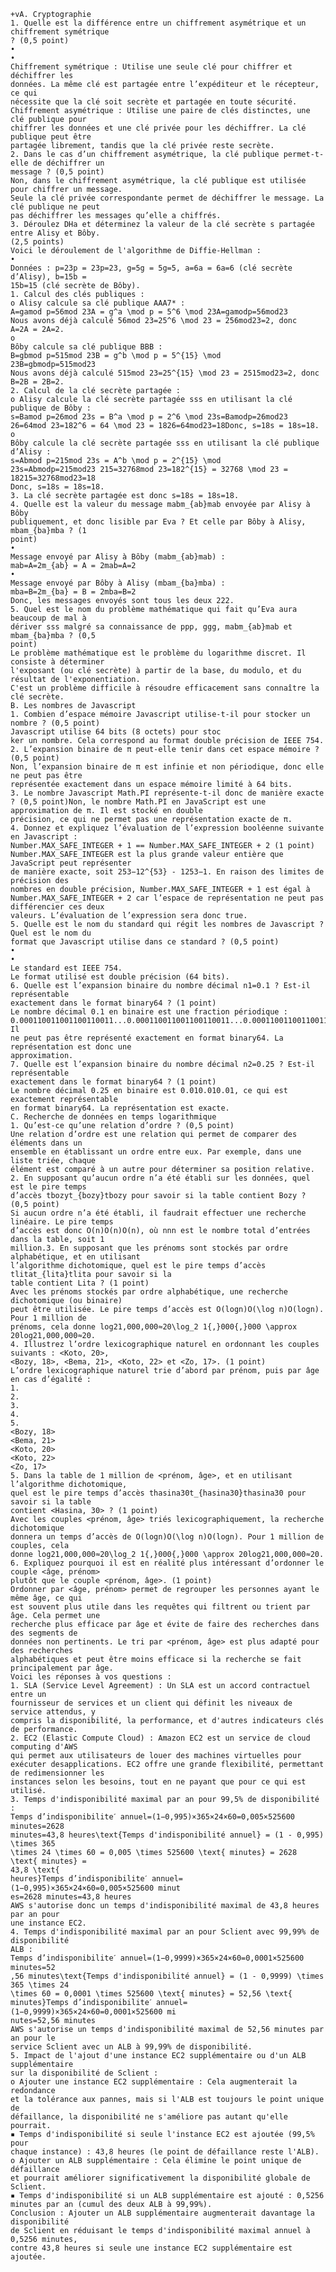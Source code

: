     +vA. Cryptographie
    1. Quelle est la différence entre un chiffrement asymétrique et un chiffrement symétrique
    ? (0,5 point)
    •
    •
    Chiffrement symétrique : Utilise une seule clé pour chiffrer et déchiffrer les
    données. La même clé est partagée entre l’expéditeur et le récepteur, ce qui
    nécessite que la clé soit secrète et partagée en toute sécurité.
    Chiffrement asymétrique : Utilise une paire de clés distinctes, une clé publique pour
    chiffrer les données et une clé privée pour les déchiffrer. La clé publique peut être
    partagée librement, tandis que la clé privée reste secrète.
    2. Dans le cas d’un chiffrement asymétrique, la clé publique permet-t-elle de déchiffrer un
    message ? (0,5 point)
    Non, dans le chiffrement asymétrique, la clé publique est utilisée pour chiffrer un message.
    Seule la clé privée correspondante permet de déchiffrer le message. La clé publique ne peut
    pas déchiffrer les messages qu’elle a chiffrés.
    3. Déroulez DHa et déterminez la valeur de la clé secrète s partagée entre Alisy et Bôby.
    (2,5 points)
    Voici le déroulement de l'algorithme de Diffie-Hellman :
    •
    Données : p=23p = 23p=23, g=5g = 5g=5, a=6a = 6a=6 (clé secrète d’Alisy), b=15b =
    15b=15 (clé secrète de Bôby).
    1. Calcul des clés publiques :
    o Alisy calcule sa clé publique AAA7* :
    A=gamod p=56mod 23A = g^a \mod p = 5^6 \mod 23A=gamodp=56mod23
    Nous avons déjà calculé 56mod 23=25^6 \mod 23 = 256mod23=2, donc
    A=2A = 2A=2.
    o
    Bôby calcule sa clé publique BBB :
    B=gbmod p=515mod 23B = g^b \mod p = 5^{15} \mod
    23B=gbmodp=515mod23
    Nous avons déjà calculé 515mod 23=25^{15} \mod 23 = 2515mod23=2, donc
    B=2B = 2B=2.
    2. Calcul de la clé secrète partagée :
    o Alisy calcule la clé secrète partagée sss en utilisant la clé publique de Bôby :
    s=Bamod p=26mod 23s = B^a \mod p = 2^6 \mod 23s=Bamodp=26mod23
    26=64mod 23=182^6 = 64 \mod 23 = 1826=64mod23=18Donc, s=18s = 18s=18.
    o
    Bôby calcule la clé secrète partagée sss en utilisant la clé publique d’Alisy :
    s=Abmod p=215mod 23s = A^b \mod p = 2^{15} \mod
    23s=Abmodp=215mod23 215=32768mod 23=182^{15} = 32768 \mod 23 =
    18215=32768mod23=18
    Donc, s=18s = 18s=18.
    3. La clé secrète partagée est donc s=18s = 18s=18.
    4. Quelle est la valeur du message mabm_{ab}mab envoyée par Alisy à Bôby
    publiquement, et donc lisible par Eva ? Et celle par Bôby à Alisy, mbam_{ba}mba ? (1
    point)
    •
    Message envoyé par Alisy à Bôby (mabm_{ab}mab) :
    mab=A=2m_{ab} = A = 2mab=A=2
    •
    Message envoyé par Bôby à Alisy (mbam_{ba}mba) :
    mba=B=2m_{ba} = B = 2mba=B=2
    Donc, les messages envoyés sont tous les deux 222.
    5. Quel est le nom du problème mathématique qui fait qu’Eva aura beaucoup de mal à
    dériver sss malgré sa connaissance de ppp, ggg, mabm_{ab}mab et mbam_{ba}mba ? (0,5
    point)
    Le problème mathématique est le problème du logarithme discret. Il consiste à déterminer
    l'exposant (ou clé secrète) à partir de la base, du modulo, et du résultat de l'exponentiation.
    C'est un problème difficile à résoudre efficacement sans connaître la clé secrète.
    B. Les nombres de Javascript
    1. Combien d’espace mémoire Javascript utilise-t-il pour stocker un nombre ? (0,5 point)
    Javascript utilise 64 bits (8 octets) pour stoc
    ker un nombre. Cela correspond au format double précision de IEEE 754.
    2. L’expansion binaire de π peut-elle tenir dans cet espace mémoire ? (0,5 point)
    Non, l’expansion binaire de π est infinie et non périodique, donc elle ne peut pas être
    représentée exactement dans un espace mémoire limité à 64 bits.
    3. Le nombre Javascript Math.PI représente-t-il donc de manière exacte ? (0,5 point)Non, le nombre Math.PI en JavaScript est une approximation de π. Il est stocké en double
    précision, ce qui ne permet pas une représentation exacte de π.
    4. Donnez et expliquez l’évaluation de l’expression booléenne suivante en Javascript :
    Number.MAX_SAFE_INTEGER + 1 == Number.MAX_SAFE_INTEGER + 2 (1 point)
    Number.MAX_SAFE_INTEGER est la plus grande valeur entière que JavaScript peut représenter
    de manière exacte, soit 253−12^{53} - 1253−1. En raison des limites de précision des
    nombres en double précision, Number.MAX_SAFE_INTEGER + 1 est égal à
    Number.MAX_SAFE_INTEGER + 2 car l’espace de représentation ne peut pas différencier ces deux
    valeurs. L’évaluation de l’expression sera donc true.
    5. Quelle est le nom du standard qui régit les nombres de Javascript ? Quel est le nom du
    format que Javascript utilise dans ce standard ? (0,5 point)
    •
    •
    Le standard est IEEE 754.
    Le format utilisé est double précision (64 bits).
    6. Quelle est l’expansion binaire du nombre décimal n1=0.1 ? Est-il représentable
    exactement dans le format binary64 ? (1 point)
    Le nombre décimal 0.1 en binaire est une fraction périodique :
    0.000110011001100110011...0.000110011001100110011...0.000110011001100110011.... Il
    ne peut pas être représenté exactement en format binary64. La représentation est donc une
    approximation.
    7. Quelle est l’expansion binaire du nombre décimal n2=0.25 ? Est-il représentable
    exactement dans le format binary64 ? (1 point)
    Le nombre décimal 0.25 en binaire est 0.010.010.01, ce qui est exactement représentable
    en format binary64. La représentation est exacte.
    C. Recherche de données en temps logarithmique
    1. Qu’est-ce qu’une relation d’ordre ? (0,5 point)
    Une relation d’ordre est une relation qui permet de comparer des éléments dans un
    ensemble en établissant un ordre entre eux. Par exemple, dans une liste triée, chaque
    élément est comparé à un autre pour déterminer sa position relative.
    2. En supposant qu’aucun ordre n’a été établi sur les données, quel est le pire temps
    d’accès tbozyt_{bozy}tbozy pour savoir si la table contient Bozy ? (0,5 point)
    Si aucun ordre n’a été établi, il faudrait effectuer une recherche linéaire. Le pire temps
    d’accès est donc O(n)O(n)O(n), où nnn est le nombre total d’entrées dans la table, soit 1
    million.3. En supposant que les prénoms sont stockés par ordre alphabétique, et en utilisant
    l’algorithme dichotomique, quel est le pire temps d’accès tlitat_{lita}tlita pour savoir si la
    table contient Lita ? (1 point)
    Avec les prénoms stockés par ordre alphabétique, une recherche dichotomique (ou binaire)
    peut être utilisée. Le pire temps d’accès est O(log⁡n)O(\log n)O(logn). Pour 1 million de
    prénoms, cela donne log⁡21,000,000≈20\log_2 1{,}000{,}000 \approx 20log21,000,000≈20.
    4. Illustrez l’ordre lexicographique naturel en ordonnant les couples suivants : <Koto, 20>,
    <Bozy, 18>, <Bema, 21>, <Koto, 22> et <Zo, 17>. (1 point)
    L’ordre lexicographique naturel trie d’abord par prénom, puis par âge en cas d’égalité :
    1.
    2.
    3.
    4.
    5.
    <Bozy, 18>
    <Bema, 21>
    <Koto, 20>
    <Koto, 22>
    <Zo, 17>
    5. Dans la table de 1 million de <prénom, âge>, et en utilisant l’algorithme dichotomique,
    quel est le pire temps d’accès thasina30t_{hasina30}thasina30 pour savoir si la table
    contient <Hasina, 30> ? (1 point)
    Avec les couples <prénom, âge> triés lexicographiquement, la recherche dichotomique
    donnera un temps d’accès de O(log⁡n)O(\log n)O(logn). Pour 1 million de couples, cela
    donne log⁡21,000,000≈20\log_2 1{,}000{,}000 \approx 20log21,000,000≈20.
    6. Expliquez pourquoi il est en réalité plus intéressant d’ordonner le couple <âge, prénom>
    plutôt que le couple <prénom, âge>. (1 point)
    Ordonner par <âge, prénom> permet de regrouper les personnes ayant le même âge, ce qui
    est souvent plus utile dans les requêtes qui filtrent ou trient par âge. Cela permet une
    recherche plus efficace par âge et évite de faire des recherches dans des segments de
    données non pertinents. Le tri par <prénom, âge> est plus adapté pour des recherches
    alphabétiques et peut être moins efficace si la recherche se fait principalement par âge.
    Voici les réponses à vos questions :
    1. SLA (Service Level Agreement) : Un SLA est un accord contractuel entre un
    fournisseur de services et un client qui définit les niveaux de service attendus, y
    compris la disponibilité, la performance, et d'autres indicateurs clés de performance.
    2. EC2 (Elastic Compute Cloud) : Amazon EC2 est un service de cloud computing d'AWS
    qui permet aux utilisateurs de louer des machines virtuelles pour exécuter desapplications. EC2 offre une grande flexibilité, permettant de redimensionner les
    instances selon les besoins, tout en ne payant que pour ce qui est utilisé.
    3. Temps d'indisponibilité maximal par an pour 99,5% de disponibilité :
    Temps d’indisponibiliteˊ annuel=(1−0,995)×365×24×60=0,005×525600 minutes=2628
    minutes=43,8 heures\text{Temps d'indisponibilité annuel} = (1 - 0,995) \times 365
    \times 24 \times 60 = 0,005 \times 525600 \text{ minutes} = 2628 \text{ minutes} =
    43,8 \text{
    heures}Temps d’indisponibiliteˊ annuel=(1−0,995)×365×24×60=0,005×525600 minut
    es=2628 minutes=43,8 heures
    AWS s'autorise donc un temps d'indisponibilité maximal de 43,8 heures par an pour
    une instance EC2.
    4. Temps d'indisponibilité maximal par an pour Sclient avec 99,99% de disponibilité
    ALB :
    Temps d’indisponibiliteˊ annuel=(1−0,9999)×365×24×60=0,0001×525600 minutes=52
    ,56 minutes\text{Temps d'indisponibilité annuel} = (1 - 0,9999) \times 365 \times 24
    \times 60 = 0,0001 \times 525600 \text{ minutes} = 52,56 \text{
    minutes}Temps d’indisponibiliteˊ annuel=(1−0,9999)×365×24×60=0,0001×525600 mi
    nutes=52,56 minutes
    AWS s'autorise un temps d'indisponibilité maximal de 52,56 minutes par an pour le
    service Sclient avec un ALB à 99,99% de disponibilité.
    5. Impact de l'ajout d'une instance EC2 supplémentaire ou d'un ALB supplémentaire
    sur la disponibilité de Sclient :
    o Ajouter une instance EC2 supplémentaire : Cela augmenterait la redondance
    et la tolérance aux pannes, mais si l'ALB est toujours le point unique de
    défaillance, la disponibilité ne s'améliore pas autant qu'elle pourrait.
    ▪ Temps d'indisponibilité si seule l'instance EC2 est ajoutée (99,5% pour
    chaque instance) : 43,8 heures (le point de défaillance reste l'ALB).
    o Ajouter un ALB supplémentaire : Cela élimine le point unique de défaillance
    et pourrait améliorer significativement la disponibilité globale de Sclient.
    ▪ Temps d'indisponibilité si un ALB supplémentaire est ajouté : 0,5256
    minutes par an (cumul des deux ALB à 99,99%).
    Conclusion : Ajouter un ALB supplémentaire augmenterait davantage la disponibilité
    de Sclient en réduisant le temps d'indisponibilité maximal annuel à 0,5256 minutes,
    contre 43,8 heures si seule une instance EC2 supplémentaire est ajoutée.